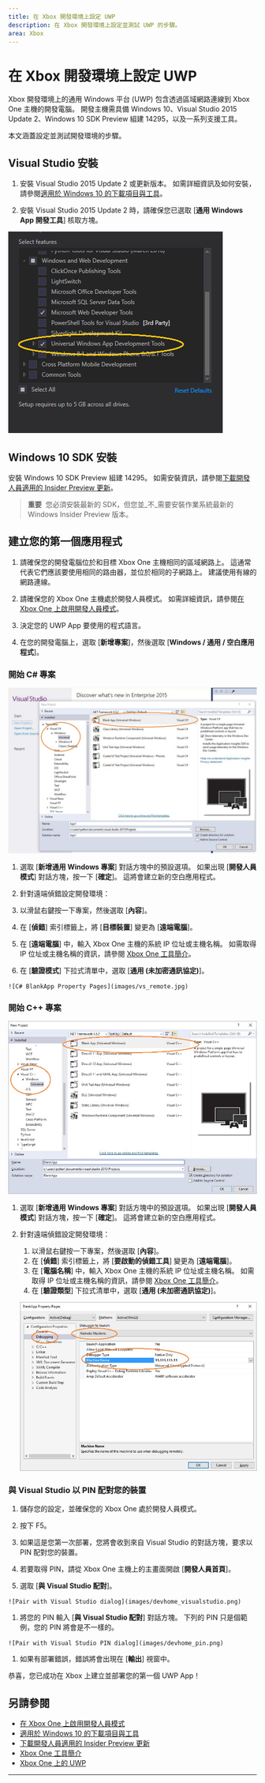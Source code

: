 ```yaml
---
title: 在 Xbox 開發環境上設定 UWP
description: 在 Xbox 開發環境上設定並測試 UWP 的步驟。
area: Xbox
---
```


# 在 Xbox 開發環境上設定 UWP

Xbox 開發環境上的通用 Windows 平台 (UWP) 包含透過區域網路連線到 Xbox One 主機的開發電腦。
開發主機需具備 Windows 10、Visual Studio 2015 Update 2、Windows 10 SDK Preview 組建 14295，以及一系列支援工具。


本文涵蓋設定並測試開發環境的步驟。

## Visual Studio 安裝

1. 安裝 Visual Studio 2015 Update 2 或更新版本。 如需詳細資訊及如何安裝，請參閱[適用於 Windows 10 的下載項目與工具](https://dev.windows.com/downloads)。

1. 安裝 Visual Studio 2015 Update 2 時，請確保您已選取 [**通用 Windows App 開發工具**] 核取方塊。

  ![安裝 Visual Studio 2015 Update 2](images/vs_install_tools.png)

## Windows 10 SDK 安裝

安裝 Windows 10 SDK Preview 組建 14295。 如需安裝資訊，請參閱[下載開發人員適用的 Insider Preview 更新](http://go.microsoft.com/fwlink/p/?LinkId=780552)。

  > **重要**&nbsp;&nbsp;您必須安裝最新的 SDK，但您並_不_需要安裝作業系統最新的 Windows Insider Preview 版本。

## 建立您的第一個應用程式

1. 請確保您的開發電腦位於和目標 Xbox One 主機相同的區域網路上。 這通常代表它們應該要使用相同的路由器，並位於相同的子網路上。 建議使用有線的網路連線。

1. 請確保您的 Xbox One 主機處於開發人員模式。  如需詳細資訊，請參閱[在 Xbox One 上啟用開發人員模式](devkit-activation.md)。

1. 決定您的 UWP App 要使用的程式語言。

1. 在您的開發電腦上，選取 [**新增專案**]，然後選取 [**Windows / 通用 / 空白應用程式**]。

### 開始 C# 專案

  ![[新增專案] 對話方塊](images/vs_universal_blank.jpg)

1. 選取 [**新增通用 Windows 專案**] 對話方塊中的預設選項。 如果出現 [**開發人員模式**] 對話方塊，按一下 [**確定**]。 這將會建立新的空白應用程式。

1. 針對遠端偵錯設定開發環境：

  1. 以滑鼠右鍵按一下專案，然後選取 [**內容**]。
  1. 在 [**偵錯**] 索引標籤上，將 [**目標裝置**] 變更為 [**遠端電腦**]。
  1. 在 [**遠端電腦**] 中，輸入 Xbox One 主機的系統 IP 位址或主機名稱。 如需取得 IP 位址或主機名稱的資訊，請參閱 [Xbox One 工具簡介](introduction-to-xbox-tools.md)。
  1. 在 [**驗證模式**] 下拉式清單中，選取 [**通用 (未加密通訊協定)**]。

    ![C# BlankApp Property Pages](images/vs_remote.jpg)

### 開始 C++ 專案

  ![C++ 專案](images/vs_universal_cpp_blank.jpg)

1. 選取 [**新增通用 Windows 專案**] 對話方塊中的預設選項。 如果出現 [**開發人員模式**] 對話方塊，按一下 [**確定**]。 這將會建立新的空白應用程式。

1. 針對遠端偵錯設定開發環境：

   1. 以滑鼠右鍵按一下專案，然後選取 [**內容**]。
   1. 在 [**偵錯**] 索引標籤上，將 [**要啟動的偵錯工具**] 變更為 [**遠端電腦**]。
   1. 在 [**電腦名稱**] 中，輸入 Xbox One 主機的系統 IP 位址或主機名稱。 如需取得 IP 位址或主機名稱的資訊，請參閱 [Xbox One 工具簡介](introduction-to-xbox-tools.md)。
   1. 在 [**驗證類型**] 下拉式清單中，選取 [**通用 (未加密通訊協定)**]。

    ![C++ BlankApp 屬性頁面](images/vs_remote_cpp.jpg)

### 與 Visual Studio 以 PIN 配對您的裝置

1. 儲存您的設定，並確保您的 Xbox One 處於開發人員模式。

1. 按下 F5。

1. 如果這是您第一次部署，您將會收到來自 Visual Studio 的對話方塊，要求以 PIN 配對您的裝置。

  1. 若要取得 PIN，請從 Xbox One 主機上的主畫面開啟 [**開發人員首頁**]。
  1. 選取 [**與 Visual Studio 配對**]。

    ![Pair with Visual Studio dialog](images/devhome_visualstudio.png)

  1. 將您的 PIN 輸入 [**與 Visual Studio 配對**] 對話方塊。 下列的 PIN 只是個範例，您的 PIN 將會是不一樣的。

    ![Pair with Visual Studio PIN dialog](images/devhome_pin.png)

  1. 如果有部署錯誤，錯誤將會出現在 [**輸出**] 視窗中。

恭喜，您已成功在 Xbox 上建立並部署您的第一個 UWP App！



## 另請參閱
- [在 Xbox One 上啟用開發人員模式](devkit-activation.md)  
- [適用於 Windows 10 的下載項目與工具](https://dev.windows.com/downloads)  
- [下載開發人員適用的 Insider Preview 更新](http://go.microsoft.com/fwlink/?LinkId=780552)  
- [Xbox One 工具簡介](introduction-to-xbox-tools.md) 
- [Xbox One 上的 UWP](index.md)

----


<!--HONumber=Mar16_HO5-->


